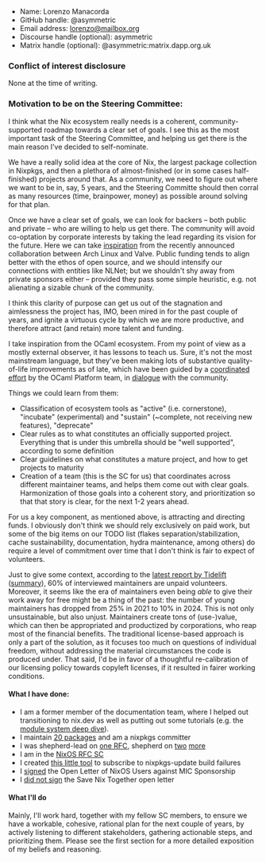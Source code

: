 - Name: Lorenzo Manacorda
- GitHub handle: @asymmetric
- Email address: lorenzo@mailbox.org
- Discourse handle (optional): asymmetric
- Matrix handle (optional): @asymmetric:matrix.dapp.org.uk

### Conflict of interest disclosure

None at the time of writing.

### Motivation to be on the Steering Committee:

I think what the Nix ecosystem really needs is a coherent, community-supported roadmap
towards a clear set of goals. I see this as the most important task of the Steering
Committee, and helping us get there is the main reason I've decided to self-nominate.

We have a really solid idea at the core of Nix, the largest package collection in Nixpkgs,
and then a plethora of almost-finished (or in some cases half-finished) projects around that.
As a community, we need to figure out where we want to be in, say, 5 years, and the Steering
Committe should then corral as many resources (time, brainpower, money) as possible
around solving for that plan.

Once we have a clear set of goals, we can look for backers – both public and private –
who are willing to help us get there. The community will avoid co-optation by corporate
interests by taking the lead regarding its vision for the future. Here we can take [inspiration](https://chaos.social/@Foxboron/113226409305222252)
from the recently announced collaboration between Arch Linux and Valve.
Public funding tends to align better with the ethos of open source, and we should
intensify our connections with entities like NLNet;
but we shouldn't shy away from private sponsors either – provided they pass some
simple heuristic, e.g. not alienating a sizable chunk of the community.

I think this clarity of purpose can get us out of the stagnation and aimlessness the
project has, IMO, been mired in for the past couple of years, and ignite a virtuous cycle by
which we are more productive, and therefore attract (and retain) more talent and funding.

I take inspiration from the OCaml ecosystem. From my point of view as a mostly external
observer, it has lessons to teach us.
Sure, it's not the most mainstream language, but they've been making lots of
substantive quality-of-life improvements as of late, which have been guided by a
[coordinated effort](https://watch.ocaml.org/w/2KbfRNv2oLtkKXkbd5u9F1) by the OCaml Platform team, in [dialogue](https://discuss.ocaml.org/t/a-roadmap-for-the-ocaml-platform-seeking-your-feedback/12238) with the community.

Things we could learn from them:

- Classification of ecosystem tools as "active" (i.e. cornerstone), "incubate" (experimental)
  and "sustain" (~complete, not receiving new features), "deprecate"
- Clear rules as to what constitutes an officially supported project. Everything that is
  under this umbrella should be "well supported", according to some definition
- Clear guidelines on what constitutes a mature project, and how to get projects to maturity
- Creation of a team (this is the SC for us) that coordinates across different maintainer teams, and helps them
  come out with clear goals. Harmonization of those goals into a coherent story, and
  prioritization so that that story is clear, for the next 1-2 years ahead.

For us a key component, as mentioned above, is attracting and directing funds. I obviously
don't think we should rely exclusively on paid work, but some of the big items on our TODO
list (flakes separation/stabilization, cache sustainability, documentation, hydra
maintenance, among others) do require a level of commitment over time that I don't think is
fair to expect of volunteers.

Just to give some context, according to the [latest report by
Tidelift](https://explore.tidelift.com/2024-survey) ([summary](https://www.theregister.com/2024/09/18/open_source_maintainers_underpaid/)), 60% of interviewed maintainers are unpaid volunteers. Moreover, it
seems like the era of maintainers even being *able* to give their work away for free might
be a thing of the past: the number of young maintainers has dropped from 25% in 2021 to
10% in 2024. This is not only unsustainable, but also unjust.
Maintainers create tons of (use-)value, which can then be appropriated and productized by
corporations, who reap most of the financial benefits. The traditional license-based
approach is only a part of the solution, as it focuses too much on questions of
individual freedom, without addressing the material circumstances the code is produced under.
That said, I'd be in favor of a thoughtful re-calibration of our licensing policy towards
copyleft licenses, if it resulted in fairer working conditions.

#### What I have done:

- I am a former member of the documentation team, where I helped out transitioning to
  nix.dev as well as putting out some tutorials (e.g. the [module system deep dive](https://nix.dev/tutorials/module-system/module-system.html)).
- I maintain [20 packages](https://repology.org/projects/?maintainer=lorenzo@mailbox.org&inrepo=nix_stable_24_05) and am a nixpkgs committer
- I was shepherd-lead on [one RFC](https://github.com/NixOS/rfcs/blob/master/rfcs/0089-collect-non-source-package-meta.md?plain=1), shepherd on [two](https://github.com/NixOS/rfcs/blob/master/rfcs/0052-dynamic-ids.md) [more](https://github.com/NixOS/rfcs/blob/master/rfcs/0145-doc-strings.md)
- I am in the [NixOS RFC SC](https://nixos.org/community/teams/rfc-steering-committee/)
- I created [this little tool](https://github.com/asymmetric/nixpkgs-update-notifier) to subscribe to nixpkgs-update build failures
- I [signed](https://archive.is/2ert3) the Open Letter of NixOS Users against MIC Sponsorship
- I [did not sign](https://save-nix-together.org/) the Save Nix Together open letter

#### What I'll do

Mainly, I'll work hard, together with my fellow SC members, to ensure we have a workable,
cohesive, rational plan for the next couple of years, by actively listening to different stakeholders, gathering actionable steps, and prioritizing them. Please see the first section for a more detailed exposition of my beliefs and reasoning.
